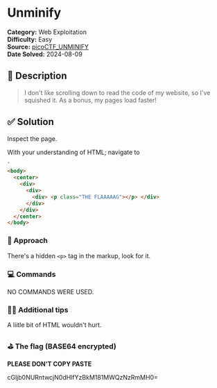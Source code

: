 # Unminify

**Category:** Web Exploitation  
**Difficulty:** Easy  
**Source:**
[picoCTF_UNMINIFY](https://play.picoctf.org/practice/challenge/426)  
**Date Solved:** 2024-08-09

## 📁 Description

> I don't like scrolling down to read the code of my website, so I've squished
> it. As a bonus, my pages load faster!

## ✅ Solution

Inspect the page.

With your understanding of HTML; navigate to

```html
`
<body>
  <center>
    <div>
      <div>
        <div> <p class="THE FLAAAAAG"></p> </div>
      </div>
    </div>
  </center>
</body>
```

### 🧠 Approach

There's a hidden `<p>` tag in the markup, look for it.

### 💻 Commands

NO COMMANDS WERE USED.

### ✌🏾 Additional tips

A liitle bit of HTML wouldn't hurt.

### ⛳️ The flag (BASE64 encrypted)

**PLEASE DON'T COPY PASTE**

cGljb0NURntwcjN0dHlfYzBkM181MWQzNzRmMH0=
